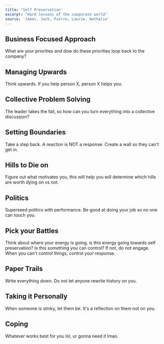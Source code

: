 ```yaml
---
title: 'Self Preservation'
excerpt: "Hard lessons of the cooporate world"
source: 'James, Jack, Pierre, Laurie, Nathalie'
---
```


## Business Focused Approach
What are your priorities and dow do these priorities loop back to the company?

## Managing Upwards
Think upwards. If you help person X, person X helps you.

## Collective Problem Solving
The leader takes the fall, so how can you turn everything into a collective discussion?

## Setting Boundaries
Take a step back. A reaction is NOT a response. Create a wall so they can't get in.

## Hills to Die on
Figure out what motivates you, this will help you will determine which hills are worth dying on vs not.

## Politics
Superseed politics with performance. Be good at doing your job so no one can touch you.

## Pick your Battles
Think about where your energy is going, is this energy going towards self preservation? Is this something you can control? If not, do not engage. When you can't control things, control your response.

## Paper Trails
Write everything down. Do not let anyone rewrite history on you.

## Taking it Personally
When someone is stinky, let them be. It's a reflection on them not on you.

## Coping
Whatever works best for you lol, ur gonna need it lmao.
